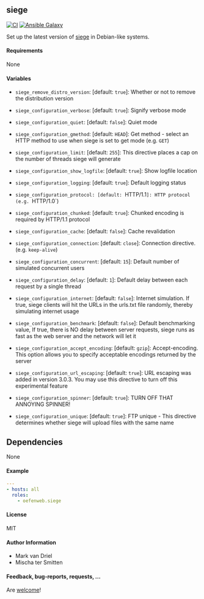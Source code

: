## siege

[![CI](https://github.com/Oefenweb/ansible-siege/workflows/CI/badge.svg)](https://github.com/Oefenweb/ansible-siege/actions?query=workflow%3ACI)
[![Ansible Galaxy](http://img.shields.io/badge/ansible--galaxy-siege-blue.svg)](https://galaxy.ansible.com/Oefenweb/siege)

Set up the latest version of [siege](https://www.joedog.org/siege-home/) in Debian-like systems.

#### Requirements

None

#### Variables

* `siege_remove_distro_version`: [default: `true`]: Whether or not to remove the distribution version

* `siege_configuration_verbose`: [default: `true`]: Signify verbose mode
* `siege_configuration_quiet`: [default: `false`]: Quiet mode
* `siege_configuration_gmethod`: [default: `HEAD`]: Get method - select an HTTP method to use when siege is set to get mode (e.g. `GET`)
* `siege_configuration_limit`: [default: `255`]: This directive places a cap on the number of threads siege will generate
* `siege_configuration_show_logfile`: [default: `true`]: Show logfile location
* `siege_configuration_logging`: [default: `true`]: Default logging status
* `siege_configuration_protocol: [default: `HTTP/1.1`]: HTTP protocol (e.g. `HTTP/1.0`)
* `siege_configuration_chunked`: [default: `true`]: Chunked encoding is required by HTTP/1.1 protocol
* `siege_configuration_cache`: [default: `false`]: Cache revalidation
* `siege_configuration_connection`: [default: `close`]: Connection directive. (e.g. `keep-alive`)
* `siege_configuration_concurrent`: [default: `15`]: Default number of simulated concurrent users
* `siege_configuration_delay`: [default: `1`]: Default delay between each request by a single thread
* `siege_configuration_internet`: [default: `false`]: Internet simulation. If true, siege clients will hit the URLs in the urls.txt file randomly, thereby simulating internet usage
* `siege_configuration_benchmark`: [default: `false`]: Default benchmarking value, If true, there is NO delay between server requests, siege runs as fast as the web server and the network will let it
* `siege_configuration_accept_encoding`: [default: `gzip`]: Accept-encoding. This option allows you to specify acceptable encodings returned by the server
* `siege_configuration_url_escaping`: [default: `true`]: URL escaping was added in version 3.0.3. You may use this directive to turn off this experimental feature
* `siege_configuration_spinner`: [default: `true`]: TURN OFF THAT ANNOYING SPINNER!
* `siege_configuration_unique`: [default: `true`]: FTP unique - This directive determines whether siege will upload files with the same name

## Dependencies

None

#### Example

```yaml
---
- hosts: all
  roles:
    - oefenweb.siege
```

#### License

MIT

#### Author Information

* Mark van Driel
* Mischa ter Smitten

#### Feedback, bug-reports, requests, ...

Are [welcome](https://github.com/Oefenweb/ansible-siege/issues)!
